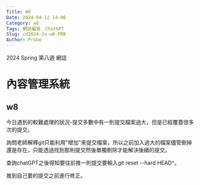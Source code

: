 ```yaml
---
Title: W8
Date: 2024-04-12 14:00
Category: w8
Tags: 網誌編寫﹐ChatGPT
Slug: cd2024-2a-w8-PRB
Author: Probe
---
```


2024 Spring 第八週 網誌

<!-- PELICAN_END_SUMMARY -->

# 內容管理系統
## w8
今日遇到的較難處理的狀況-提交多數中有一則提交檔案過大，但是已經覆蓋很多次的提交。

詢問老師解釋git只能利用"增加"來提交檔案，所以之前加入過大的檔案儘管刪掉還是存在，只能透過找到那則提交然後單獨刪除才能解決後續的提交。

查詢chatGPT之後得知要往前推一則提交要輸入git reset --hard HEAD^。

推到自己要的提交之前進行修正。